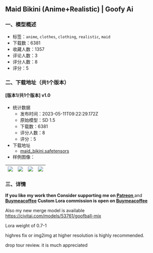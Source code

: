 ## Maid Bikini (Anime+Realistic) | Goofy Ai
### 一、模型概述

- 标签：`anime`, `clothes`, `clothing`, `realistic`, `maid`
- 下载数：6381
- 收藏人数：1357
- 评论人数：3
- 评分人数：8
- 评分：5

### 二、下载地址（共1个版本）

#### [版本1/共1个版本] v1.0

- 统计数据
  - 发布时间：2023-05-11T09:22:29.172Z
  - 原始模型：SD 1.5
  - 下载数：6381
  - 评分人数：8
  - 评分：5
- 下载地址
  - [maid_bikini.safetensors](https://civitai.com/api/download/models/67856)
- 样例图像：

| <img src="https://image.civitai.com/xG1nkqKTMzGDvpLrqFT7WA/c0d3264a-1818-4830-9253-6926b8d9497d/width=450/754390.jpeg" /> | <img src="https://image.civitai.com/xG1nkqKTMzGDvpLrqFT7WA/5e5addc4-d236-42cb-ad38-36e893eb81fe/width=450/754310.jpeg" /> | <img src="https://image.civitai.com/xG1nkqKTMzGDvpLrqFT7WA/2132baa8-d959-4c7f-ba47-ae49fc10bb87/width=450/754392.jpeg" /> | <img src="https://image.civitai.com/xG1nkqKTMzGDvpLrqFT7WA/9f4e5ca1-0209-4f5a-945d-e5524f030dd4/width=450/754334.jpeg" /> |
| ---- | ---- | ---- | ---- |


### 三、详情
<p><strong>If you like my work then Consider supporting me on </strong><a target="_blank" rel="ugc" href="https://www.patreon.com/GoofyAi"><strong>Patreon </strong></a>and <a target="_blank" rel="ugc" href="https://www.buymeacoffee.com/goofyai007"><strong>Buymeacoffee</strong></a><strong> Custom Lora commission is open on </strong><a target="_blank" rel="ugc" href="https://www.buymeacoffee.com/goofyai007"><strong>Buymeacoffee</strong></a></p><p>Also my new merge model is available <a target="_blank" rel="ugc" href="https://civitai.com/models/53761/goofball-mix">https://civitai.com/models/53761/goofball-mix</a></p><p>Lora weight of 0.7-1</p><p>highres fix or img2img at higher resolution is highly recommended.</p><p>drop tour review. it is much appreciated</p>